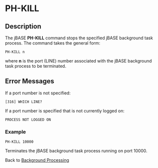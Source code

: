 # PH-KILL

<PageHeader />

## Description

The jBASE **PH-KILL** command stops the specified jBASE background task process. The command takes the general form:

```
PH-KILL n
```

where **n** is the port (LINE) number associated with the jBASE background task process to be terminated.

## Error Messages

If a port number is not specified:

```
[316] WHICH LINE?
```

If a port number is specified that is not currently logged on:

```
PROCESS NOT LOGGED ON
```

### Example

```
PH-KILL 10000
```

Terminates the jBASE background task process running on port 10000.

Back to [Background Processing](./../README.md)

  
<PageFooter />
